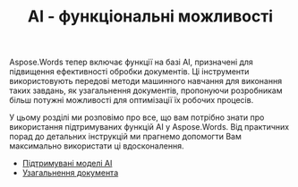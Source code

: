 ﻿---
title: AI - функціональні можливості
second_title: Aspose.Words для Java
articleTitle: AI - функціональні можливості
linktitle: AI - функціональні можливості
type: docs
weight: 25
description: "У Aspose.Words for Java представлені інструменти на основі AI, такі як узагальнення документів для підвищення ефективності. Дізнайтеся, як використовувати функції на основі AI за допомогою порад та детального посібника."
url: /uk/java/ai-powered-features/
timestamp: 2024-11-26-12-00-00
---

Aspose.Words тепер включає функції на базі AI, призначені для підвищення ефективності обробки документів. Ці інструменти використовують передові методи машинного навчання для виконання таких завдань, як узагальнення документів, пропонуючи розробникам більш потужні можливості для оптимізації їх робочих процесів.

У цьому розділі ми розповімо про все, що вам потрібно знати про використання підтримуваних функцій AI у Aspose.Words. Від практичних порад до детальних інструкцій ми прагнемо допомогти Вам максимально використати ці вдосконалення.

* [Підтримувані моделі AI](/words/java/supported-ai-models/)
* [Узагальнення документа](/words/java/summarize-a-document/)

